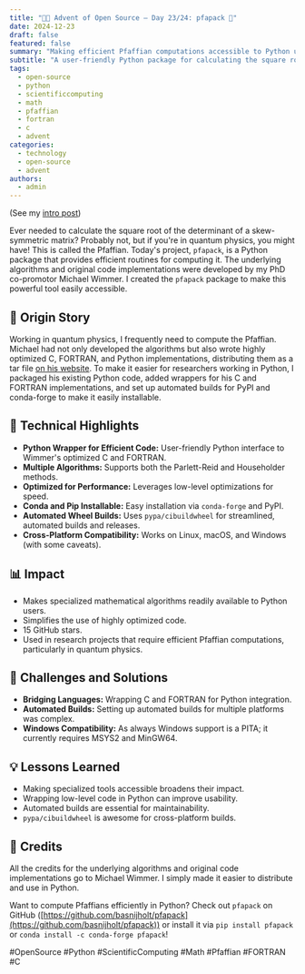 ```yaml
---
title: "🎄🎁 Advent of Open Source – Day 23/24: pfapack 🔢"
date: 2024-12-23
draft: false
featured: false
summary: "Making efficient Pfaffian computations accessible to Python users with optimized C and FORTRAN under the hood."
subtitle: "A user-friendly Python package for calculating the square root of the determinant of skew-symmetric matrices."
tags:
  - open-source
  - python
  - scientificcomputing
  - math
  - pfaffian
  - fortran
  - c
  - advent
categories:
  - technology
  - open-source
  - advent
authors:
  - admin
---
```


(See my [intro post](../))

Ever needed to calculate the square root of the determinant of a skew-symmetric matrix? Probably not, but if you're in quantum physics, you might have! This is called the Pfaffian. Today's project, `pfapack`, is a Python package that provides efficient routines for computing it. The underlying algorithms and original code implementations were developed by my PhD co-promotor Michael Wimmer. I created the `pfapack` package to make this powerful tool easily accessible.

## 📖 Origin Story

Working in quantum physics, I frequently need to compute the Pfaffian. Michael had not only developed the algorithms but also wrote highly optimized C, FORTRAN, and Python implementations, distributing them as a tar file [on his website](https://michaelwimmer.org/downloads.html). To make it easier for researchers working in Python, I packaged his existing Python code, added wrappers for his C and FORTRAN implementations, and set up automated builds for PyPI and conda-forge to make it easily installable.

## 🔧 Technical Highlights

- **Python Wrapper for Efficient Code:** User-friendly Python interface to Wimmer's optimized C and FORTRAN.
- **Multiple Algorithms:** Supports both the Parlett-Reid and Householder methods.
- **Optimized for Performance:** Leverages low-level optimizations for speed.
- **Conda and Pip Installable:** Easy installation via `conda-forge` and PyPI.
- **Automated Wheel Builds:** Uses `pypa/cibuildwheel` for streamlined, automated builds and releases.
- **Cross-Platform Compatibility:** Works on Linux, macOS, and Windows (with some caveats).

## 📊 Impact

- Makes specialized mathematical algorithms readily available to Python users.
- Simplifies the use of highly optimized code.
- 15 GitHub stars.
- Used in research projects that require efficient Pfaffian computations, particularly in quantum physics.

## 🎯 Challenges and Solutions

- **Bridging Languages:** Wrapping C and FORTRAN for Python integration.
- **Automated Builds:** Setting up automated builds for multiple platforms was complex.
- **Windows Compatibility:** As always Windows support is a PITA; it currently requires MSYS2 and MinGW64.

## 💡 Lessons Learned

- Making specialized tools accessible broadens their impact.
- Wrapping low-level code in Python can improve usability.
- Automated builds are essential for maintainability.
- `pypa/cibuildwheel` is awesome for cross-platform builds.

## 🙏 Credits

All the credits for the underlying algorithms and original code implementations go to Michael Wimmer. I simply made it easier to distribute and use in Python.

Want to compute Pfaffians efficiently in Python? Check out `pfapack` on GitHub ([https://github.com/basnijholt/pfapack](https://github.com/basnijholt/pfapack)) or install it via `pip install pfapack` or `conda install -c conda-forge pfapack`!

#OpenSource #Python #ScientificComputing #Math #Pfaffian #FORTRAN #C
